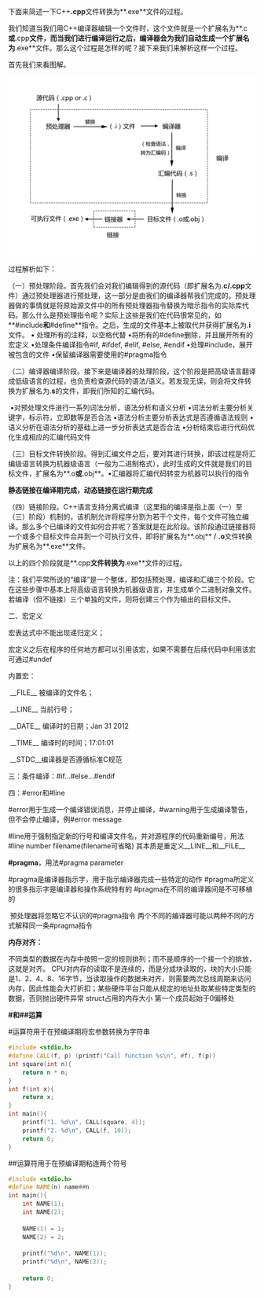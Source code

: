 下面来简述一下C++**.cpp**文件转换为**.exe**文件的过程。

我们知道当我们用C++编译器编辑一个文件时，这个文件就是一个扩展名为**.c**或**.cpp**文件，而当我们进行编译运行之后，编译器会为我们自动生成一个扩展名为**.exe**文件。那么这个过程是怎样的呢？接下来我们来解析这样一个过程。

首先我们来看图解。

![img](.\Pic\20180402225920837.jpg)

过程解析如下：

（一）预处理阶段。首先我们会对我们编辑得到的源代码（即扩展名为.**c/.cpp**文件）通过预处理器进行预处理，这一部分是由我们的编译器帮我们完成的。预处理器做的事情就是将原始源文件中的所有预处理器指令替换为暗示指令的实际库代码。那么什么是预处理指令呢？实际上这些是我们在代码很常见的，如**#include**和**#define**指令。之后，生成的文件基本上被取代并获得扩展名为.**i**文件。
		• 处理所有的注释，以空格代替
		•将所有的#define删除，并且展开所有的宏定义
		•处理条件编译指令#if, #ifdef, #elif, #else, #endif
		•处理#include，展开被包含的文件
		•保留编译器需要使用的#pragma指令 

（二）编译器编译阶段。接下来是编译器的处理阶段，这个阶段是把高级语言翻译成低级语言的过程，也负责检查源代码的语法/语义。若发现无误，则会将文件转换为扩展名为.**s**的文件，即我们所知的汇编代码。

​		•对预处理文件进行一系列词法分析，语法分析和语义分析
​		•词法分析主要分析关键字，标示符，立即数等是否合法
​		•语法分析主要分析表达式是否遵循语法规则
​		•语义分析在语法分析的基础上进一步分析表达式是否合法
​		•分析结束后进行代码优化生成相应的汇编代码文件 

（三）目标文件转换阶段。得到汇编文件之后，要对其进行转换，即该过程是将汇编级语言转换为机器级语言（一般为二进制格式），此时生成的文件就是我们的目标文件，扩展名为**.o**或**.obj**。
​		•汇编器将汇编代码转变为机器可以执行的指令

**静态链接在编译期完成，动态链接在运行期完成**

（四）链接阶段。C++语言支持分离式编译（这里指的编译是指上面（一）至（三）阶段）机制的，该机制允许将程序分割为若干个文件，每个文件可独立编译。那么多个已编译的文件如何合并呢？答案就是在此阶段。该阶段通过链接器将一个或多个目标文件合并到一个可执行文件，即将扩展名为**.obj** / **.o**文件转换为扩展名为**.exe**文件。

以上的四个阶段就是**.cpp**文件转换为**.exe**文件的过程。

注：我们平常所说的“编译”是一个整体，即包括预处理，编译和汇编三个阶段。它在这些步骤中基本上将高级语言转换为机器级语言，并生成单个二进制对象文件。若编译（但不链接）三个单独的文件，则将创建三个作为输出的目标文件。







二、宏定义

宏表达式中不能出现递归定义；

宏定义之后在程序的任何地方都可以引用该宏，如果不需要在后续代码中利用该宏可通过#undef

内置宏：

​        _\_FILE\_\_ 被编译的文件名；

​        _\_LINE\_\_ 当前行号；

​        _\_DATE\_\_ 编译时的日期；Jan 31 2012

​       _\_TIME\_\_ 编译时的时间；17:01:01

​       _\_STDC\_\_编译器是否遵循标准C规范

三：条件编译：#if…#else…#endif

四：#error和#line

\#error用于生成一个编译错误消息，并停止编译，#warning用于生成编译警告，但不会停止编译，例#error message

\#line用于强制指定新的行号和编译文件名，并对源程序的代码重新编号，用法#line number filename(filename可省略)
    其本质是重定义__LINE__和__FILE__

**#pragma**，用法#pragma parameter

\#pragma是编译器指示字，用于指示编译器完成一些特定的动作
\#pragma所定义的很多指示字是编译器和操作系统特有的
\#pragma在不同的编译器间是不可移植的

​        预处理器将忽略它不认识的#pragma指令
​       两个不同的编译器可能以两种不同的方式解释同一条#pragma指令

**内存对齐：**

不同类型的数据在内存中按照一定的规则排列；而不是顺序的一个接一个的排放，这就是对齐。
CPU对内存的读取不是连续的，而是分成块读取的，块的大小只能是1、2、4、8、16字节，当读取操作的数据未对齐，则需要两次总线周期来访问内存，因此性能会大打折扣；某些硬件平台只能从规定的地址处取某些特定类型的数据，否则抛出硬件异常
struct占用的内存大小
第一个成员起始于0偏移处

**#和##运算**

\#运算符用于在预编译期将宏参数转换为字符串

```c++
#include <stdio.h> 
#define CALL(f, p) (printf("Call function %s\n", #f), f(p))
int square(int n){
    return n * n;
}
int f(int x){
    return x;
}
int main(){
    printf("1. %d\n", CALL(square, 4));
    printf("2. %d\n", CALL(f, 10));
    return 0;
}
```


\##运算符用于在预编译期粘连两个符号

```c++
#include <stdio.h>
#define NAME(n) name##n
int main(){
    int NAME(1);
    int NAME(2);
    
    NAME(1) = 1;
    NAME(2) = 2;
    
    printf("%d\n", NAME(1));
    printf("%d\n", NAME(2));
     
    return 0;
}
```

